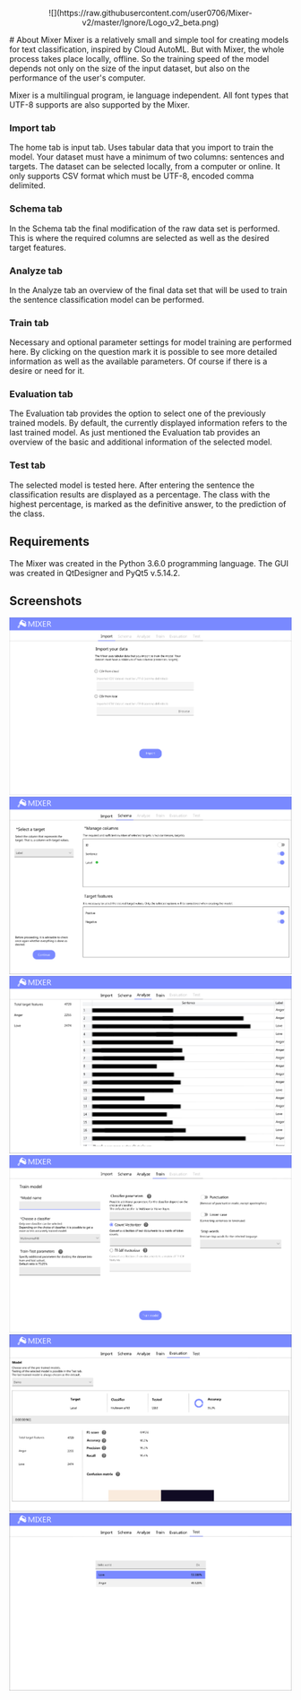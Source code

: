 <p align="center"> 
![](https://raw.githubusercontent.com/user0706/Mixer-v2/master/Ignore/Logo_v2_beta.png)
</p>
# About Mixer
Mixer is a relatively small and simple tool for creating models for text classification, inspired by Cloud AutoML. But with Mixer, the whole process takes place locally, offline. So the training speed of the model depends not only on the size of the input dataset, but also on the performance of the user's computer.

Mixer is a multilingual program, ie language independent. All font types that UTF-8 supports are also supported by the Mixer.
### Import tab
The home tab is input tab. Uses tabular data that you import to train the model. Your dataset must have a minimum of two columns: sentences and targets. The dataset can be selected locally, from a computer or online. It only supports CSV format which must be UTF-8, encoded comma delimited.
### Schema tab
In the Schema tab the final modification of the raw data set is performed. This is where the required columns are selected as well as the desired target features.
### Analyze tab
In the Analyze tab an overview of the final data set that will be used to train the sentence classification model can be performed. 
### Train tab
Necessary and optional parameter settings for model training are performed here. By clicking on the question mark it is possible to see more detailed information as well as the available parameters. Of course if there is a desire or need for it.
### Evaluation tab
The Evaluation tab provides the option to select one of the previously trained models. By default, the currently displayed information refers to the last trained model.
As just mentioned the Evaluation tab provides an overview of the basic and additional information of the selected model.
### Test tab
The selected model is tested here. After entering the sentence the classification results are displayed as a percentage. The class with the highest percentage, is marked as the definitive answer, to the prediction of the class. 

## Requirements
The Mixer was created in the Python 3.6.0 programming language. The GUI was created in QtDesigner and PyQt5 v.5.14.2.

## Screenshots
![](https://raw.githubusercontent.com/user0706/Mixer-v2/master/Ignore/Import.png)
![](https://raw.githubusercontent.com/user0706/Mixer-v2/master/Ignore/Schema.png)
![](https://raw.githubusercontent.com/user0706/Mixer-v2/master/Ignore/Analyze.png)
![](https://raw.githubusercontent.com/user0706/Mixer-v2/master/Ignore/Train.png)
![](https://raw.githubusercontent.com/user0706/Mixer-v2/master/Ignore/Evaluation.png)
![](https://raw.githubusercontent.com/user0706/Mixer-v2/master/Ignore/Test.png)
